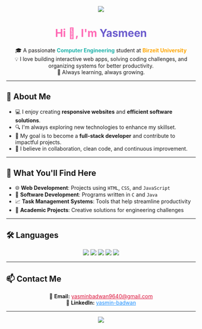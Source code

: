 
<p align="center">
  <img src="https://capsule-render.vercel.app/api?type=waving&color=0:dda0dd,100:ffaaff&height=120&section=header"/>
</p><h1 align="center" style="color:#ff69b4;">Hi 👋, I'm <span style="color:#6a5acd;">Yasmeen</span></h1>

<p align="center">
  🎓 A passionate <strong style="color:#20b2aa;">Computer Engineering</strong> student at <strong style="color:#ffa500;">Birzeit University</strong><br>
  💡 I love building interactive web apps, solving coding challenges, and organizing systems for better productivity.<br>
  🌟 Always learning, always growing.
</p>

---

## 🌟 About Me

- 💻 I enjoy creating **responsive websites** and **efficient software solutions**.
- 🔍 I'm always exploring new technologies to enhance my skillset.
- 🎯 My goal is to become a **full-stack developer** and contribute to impactful projects.
- 🤝 I believe in collaboration, clean code, and continuous improvement.

---

## 🚀 What You'll Find Here

- 🌐 **Web Development**: Projects using `HTML`, `CSS`, and `JavaScript`
- 💾 **Software Development**: Programs written in `C` and `Java`
- 📈 **Task Management Systems**: Tools that help streamline productivity
- 🧠 **Academic Projects**: Creative solutions for engineering challenges

---

## 🛠️ Languages 

<p align="center">
  <img src="https://img.shields.io/badge/HTML-E34F26?style=for-the-badge&logo=html5&logoColor=ffffff" />
  <img src="https://img.shields.io/badge/CSS-1572B6?style=for-the-badge&logo=css3&logoColor=ffffff" />
  <img src="https://img.shields.io/badge/JavaScript-F7DF1E?style=for-the-badge&logo=javascript&logoColor=000000" />
  <img src="https://img.shields.io/badge/C-00599C?style=for-the-badge&logo=c&logoColor=ffffff" />
  <img src="https://img.shields.io/badge/Java-007396?style=for-the-badge&logo=java&logoColor=ffffff" />
</p>

---



## 📫 Contact Me

<p align="center">
  📧 <strong>Email:</strong> <a href="mailto:yasminbadwan9640@gmail.com" style="color:#dc143c;">yasminbadwan9640@gmail.com</a><br>
  💼 <strong>LinkedIn:</strong> <a href="https://www.linkedin.com/in/yasmin-badwan-0536b2376" style="color:#1e90ff;">yasmin-badwan</a>
</p>

---

<p align="center">
  <img src="https://capsule-render.vercel.app/api?type=waving&color=0:ffaaff,100:dda0dd&height=120&section=footer"/>
</p>

